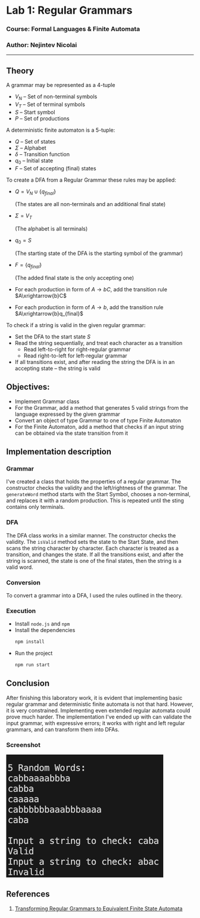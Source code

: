 # Lab 1: Regular Grammars

### Course: Formal Languages & Finite Automata
### Author: Nejintev Nicolai

----

## Theory

A grammar may be represented as a 4-tuple
* $V_N$ – Set of non-terminal symbols
* $V_T$ – Set of terminal symbols
* $S$ – Start symbol
* $P$ – Set of productions

A deterministic finite automaton is a 5-tuple:
* $Q$ – Set of states
* $\Sigma$ – Alphabet
* $\delta$ – Transition function
* $q_0$ – Initial state
* $F$ – Set of accepting (final) states

To create a DFA from a Regular Grammar these rules may be applied:
* $Q = V_N \cup \{q_{final}\}$
  
  (The states are all non-terminals and an additional final state)
* $\Sigma = V_T$

  (The alphabet is all terminals)
* $q_0 = S$

  (The starting state of the DFA is the starting symbol of the grammar)
* $F = \{q_{final}\}$

  (The added final state is the only accepting one)
* For each production in form of $A\rightarrow{}bC$, add the transition rule $A\xrightarrow{b}C$
* For each production in form of $A\rightarrow{}b$, add the transition rule $A\xrightarrow{b}q_{final}$

To check if a string is valid in the given regular grammar:
* Set the DFA to the start state $S$
* Read the string sequentially, and treat each character as a transition
  * Read left-to-right for right-regular grammar
  * Read right-to-left for left-regular grammar
* If all transitions exist, and after reading the string the DFA is in an accepting state – the string is valid
## Objectives:

* Implement Grammar class
* For the Grammar, add a method that generates 5 valid strings from the language expressed by the given grammar
* Convert an object of type Grammar to one of type Finite Automaton
* For the Finite Automaton, add a method that checks if an input string can be obtained via the state transition from it


## Implementation description

### Grammar
I've created a class that holds the properties of a regular grammar. The constructor checks the validity and the left/rightness of the grammar. The `generateWord` method starts with the Start Symbol, chooses a non-terminal, and replaces it with a random production. This is repeated until the sting contains only terminals. 

### DFA
The DFA class works in a similar manner. The constructor checks the validity. The `isValid` method sets the state to the Start State, and then scans the string character by character. Each character is treated as a transition, and changes the state. If all the transitions exist, and after the string is scanned, the state is one of the final states, then the string is a valid word.

### Conversion
To convert a grammar into a DFA, I used the rules outlined in the theory. 

### Execution

* Install `node.js` and `npm` 
* Install the dependencies 
  ```sh
  npm install
  ```
* Run the project
  ```sh
  npm run start
  ```

## Conclusion 
After finishing this laboratory work, it is evident that implementing basic regular grammar and deterministic finite automata is not that hard. However, it is very constrained. Implementing even extended regular automata could prove much harder. The implementation I've ended up with can validate the input grammar, with expressive errors; it works with right and left regular grammars, and can transform them into DFAs.

### Screenshot
![Screenshot](./assets/screenshot.png)

## References
1. [Transforming Regular Grammars to Equivalent Finite State Automata](http://www.cs.um.edu.mt/gordon.pace/Research/Software/Relic/Transformations/RG/toFSA.html)